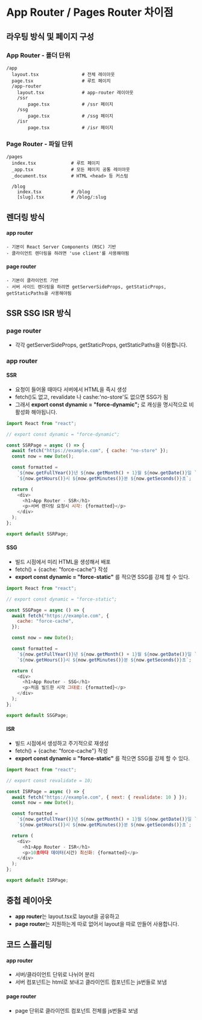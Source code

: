 # App Router / Pages Router 차이점

## 라우팅 방식 및 페이지 구성

### App Router - 폴더 단위

```text
/app
  layout.tsx                # 전체 레이아웃
  page.tsx                  # 루트 페이지
  /app-router
    layout.tsx              # app-router 레이아웃
    /ssr
        page.tsx            # /ssr 페이지
    /ssg
        page.tsx            # /ssg 페이지
    /isr
        page.tsx            # /isr 페이지

```

### Page Router - 파일 단위

```text
/pages
  index.tsx             # 루트 페이지
  _app.tsx              # 모든 페이지 공통 레이아웃
  _document.tsx         # HTML <head> 등 커스텀

  /blog
    index.tsx           # /blog
    [slug].tsx          # /blog/:slug

```

## 렌더링 방식

#### app router

    - 기본이 React Server Components (RSC) 기반
    - 클라이언트 렌더링을 하려면 'use client'를 사용해야됨

#### page router

    - 기본이 클라이언트 기반
    - 서버 사이드 렌더링을 하려면 getServerSideProps, getStaticProps, getStaticPaths을 사용해야됨

## SSR SSG ISR 방식

### page router

- 각각 getServerSideProps, getStaticProps, getStaticPaths을 이용합니다.

### app router

#### SSR

- 요청이 들어올 때마다 서버에서 HTML을 즉시 생성
- fetch()도 없고, revalidate 나 cashe:'no-store'도 없으면 SSG가 됨
- 그래서 **export const dynamic = "force-dynamic";** 로 캐싱을 명시적으로 비활성화 해야됩니다.

```javascript
import React from "react";

// export const dynamic = "force-dynamic";

const SSRPage = async () => {
  await fetch("https://example.com", { cache: "no-store" });
  const now = new Date();

  const formatted =
    `${now.getFullYear()}년 ${now.getMonth() + 1}월 ${now.getDate()}일 ` +
    `${now.getHours()}시 ${now.getMinutes()}분 ${now.getSeconds()}초`;

  return (
    <div>
      <h1>App Router - SSR</h1>
      <p>서버 렌더링 요청시 시각: {formatted}</p>
    </div>
  );
};

export default SSRPage;
```

#### SSG

- 빌드 시점에서 미리 HTML을 생성해서 배포
- fetch() + {cache: "force-cache"} 작성
- **export const dynamic = "force-static"** 를 적으면 SSG를 강제 할 수 있다.

```javascript
import React from "react";

// export const dynamic = "force-static";

const SSGPage = async () => {
  await fetch("https://example.com", {
    cache: "force-cache",
  });

  const now = new Date();

  const formatted =
    `${now.getFullYear()}년 ${now.getMonth() + 1}월 ${now.getDate()}일 ` +
    `${now.getHours()}시 ${now.getMinutes()}분 ${now.getSeconds()}초`;

  return (
    <div>
      <h1>App Router - SSG</h1>
      <p>처음 빌드한 시각 그대로: {formatted}</p>
    </div>
  );
};

export default SSGPage;
```

#### ISR

- 빌드 시점에서 생성하고 주기적으로 재생성
- fetch() + {cache: "force-cache"} 작성
- **export const dynamic = "force-static"** 를 적으면 SSG를 강제 할 수 있다.

```javascript
import React from "react";

// export const revalidate = 10;

const ISRPage = async () => {
  await fetch("https://example.com", { next: { revalidate: 10 } });
  const now = new Date();

  const formatted =
    `${now.getFullYear()}년 ${now.getMonth() + 1}월 ${now.getDate()}일 ` +
    `${now.getHours()}시 ${now.getMinutes()}분 ${now.getSeconds()}초`;

  return (
    <div>
      <h1>App Router - ISR</h1>
      <p>10초마다 데이터(시간) 최신화: {formatted}</p>
    </div>
  );
};

export default ISRPage;
```

## 중첩 레이아웃

- **app router**는 layout.tsx로 layout을 공유하고
- **page router**는 지원하는게 따로 없어서 layout을 따로 만들어 사용합니다.

## 코드 스플리팅

#### app router

- 서버/클라이언트 단위로 나뉘어 분리
- 서버 컴포넌트는 html로 보내고 클라이언트 컴포넌트는 js번들로 보냄

#### page router

- page 단위로 클라이언트 컴포넌트 전체를 js번들로 보냄
